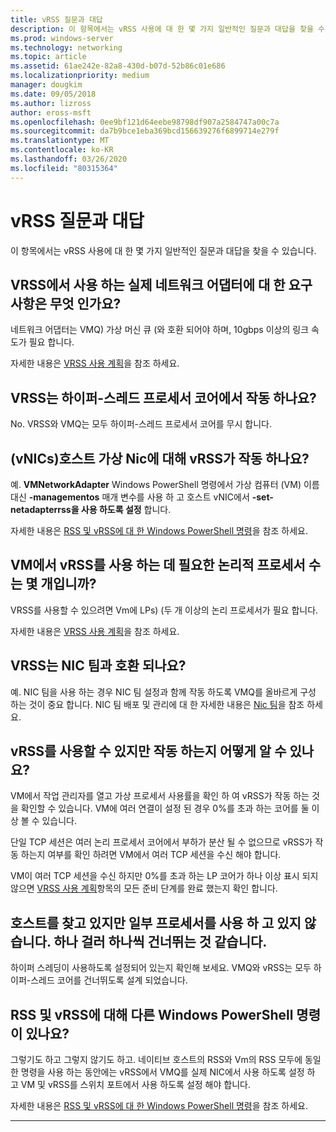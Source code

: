 ```yaml
---
title: vRSS 질문과 대답
description: 이 항목에서는 vRSS 사용에 대 한 몇 가지 일반적인 질문과 대답을 찾을 수 있습니다.
ms.prod: windows-server
ms.technology: networking
ms.topic: article
ms.assetid: 61ae242e-82a8-430d-b07d-52b86c01e686
ms.localizationpriority: medium
manager: dougkim
ms.date: 09/05/2018
ms.author: lizross
author: eross-msft
ms.openlocfilehash: 0ee9bf121d64eebe98798df907a2584747a00c7a
ms.sourcegitcommit: da7b9bce1eba369bcd156639276f6899714e279f
ms.translationtype: MT
ms.contentlocale: ko-KR
ms.lasthandoff: 03/26/2020
ms.locfileid: "80315364"
---
```

# <a name="vrss-frequently-asked-questions"></a>vRSS 질문과 대답

이 항목에서는 vRSS 사용에 대 한 몇 가지 일반적인 질문과 대답을 찾을 수 있습니다.

## <a name="what-are-the-requirements-for-the-physical-network-adapters-that-i-use-with-vrss"></a>VRSS에서 사용 하는 실제 네트워크 어댑터에 대 한 요구 사항은 무엇 인가요?

네트워크 어댑터는 VMQ\) 가상 머신 큐 \(와 호환 되어야 하며, 10gbps 이상의 링크 속도가 필요 합니다.

자세한 내용은 [VRSS 사용 계획](vrss-plan.md)을 참조 하세요.

## <a name="does-vrss-work-with-hyper-threaded-processor-cores"></a>VRSS는 하이퍼\-스레드 프로세서 코어에서 작동 하나요?

No. VRSS와 VMQ는 모두 하이퍼\-스레드 프로세서 코어를 무시 합니다.

## <a name="does-vrss-work-for-host-virtual-nics-vnics"></a>\(vNICs\)호스트 가상 Nic에 대해 vRSS가 작동 하나요?

예. **VMNetworkAdapter** Windows PowerShell 명령에서 가상 컴퓨터 \(VM\) 이름 대신 **-managementos** 매개 변수를 사용 하 고 호스트 vNIC에서 **-set-netadapterrss을 사용 하도록 설정** 합니다.

자세한 내용은 [RSS 및 vRSS에 대 한 Windows PowerShell 명령](vrss-wps.md)을 참조 하세요.

## <a name="how-many-logical-processors-does-a-vm-need-to-use-vrss"></a>VM에서 vRSS를 사용 하는 데 필요한 논리적 프로세서 수는 몇 개입니까?

VRSS를 사용할 수 있으려면 Vm에 LPs\) \(두 개 이상의 논리 프로세서가 필요 합니다.

자세한 내용은 [VRSS 사용 계획](vrss-plan.md)을 참조 하세요.

## <a name="is-vrss-compatible-with-nic-teaming"></a>VRSS는 NIC 팀과 호환 되나요?

예. NIC 팀을 사용 하는 경우 NIC 팀 설정과 함께 작동 하도록 VMQ를 올바르게 구성 하는 것이 중요 합니다. NIC 팀 배포 및 관리에 대 한 자세한 내용은 [Nic 팀](https://docs.microsoft.com/windows-server/networking/technologies/nic-teaming/nic-teaming)을 참조 하세요.

## <a name="vrss-is-enabled-but-how-do-i-know-if-it-is-working"></a>vRSS를 사용할 수 있지만 작동 하는지 어떻게 알 수 있나요? 

VM에서 작업 관리자를 열고 가상 프로세서 사용률을 확인 하 여 vRSS가 작동 하는 것을 확인할 수 있습니다. VM에 여러 연결이 설정 된 경우 0%를 초과 하는 코어를 둘 이상 볼 수 있습니다.

단일 TCP 세션은 여러 논리 프로세서 코어에서 부하가 분산 될 수 없으므로 vRSS가 작동 하는지 여부를 확인 하려면 VM에서 여러 TCP 세션을 수신 해야 합니다.

VM이 여러 TCP 세션을 수신 하지만 0%를 초과 하는 LP 코어가 하나 이상 표시 되지 않으면 [VRSS 사용 계획](vrss-plan.md)항목의 모든 준비 단계를 완료 했는지 확인 합니다.

## <a name="im-looking-at-the-host-and-not-all-of-the-processors-are-being-used-it-looks-like-every-other-one-is-being-skipped"></a>호스트를 찾고 있지만 일부 프로세서를 사용 하 고 있지 않습니다. 하나 걸러 하나씩 건너뛰는 것 같습니다.
  
하이퍼 스레딩이 사용하도록 설정되어 있는지 확인해 보세요. VMQ와 vRSS는 모두 하이퍼\-스레드 코어를 건너뛰도록 설계 되었습니다.

## <a name="are-there-different-windows-powershell-commands-for-rss-and-vrss"></a>RSS 및 vRSS에 대해 다른 Windows PowerShell 명령이 있나요?

그렇기도 하고 그렇지 않기도 하고. 네이티브 호스트의 RSS와 Vm의 RSS 모두에 동일한 명령을 사용 하는 동안에는 vRSS에서 VMQ를 실제 NIC에서 사용 하도록 설정 하 고 VM 및 vRSS를 스위치 포트에서 사용 하도록 설정 해야 합니다.

자세한 내용은 [RSS 및 vRSS에 대 한 Windows PowerShell 명령](vrss-wps.md)을 참조 하세요.

---
